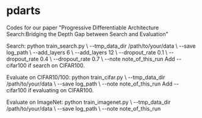 # pdarts
Codes for our paper "Progressive Differentiable Architecture Search:Bridging the Depth Gap between Search and Evaluation"

Search:
python train_search.py \\ 
       --tmp_data_dir /path/to/your/data \\
       --save log_path \\
       --add_layers 6 \\
       --add_layers 12 \\
       --dropout_rate 0.1 \\
       --dropout_rate 0.4 \\
       --dropout_rate 0.7 \\
       --note note_of_this_run
Add --cifar100 if search on CIFAR100.

Evaluate on CIFAR10/100:
python train_cifar.py \\
       --tmp_data_dir /path/to/your/data \\
       --save log_path \\
       --note note_of_this_run
Add --cifar100 if evaluating on CIFAR100.

Evaluate on ImageNet:
python train_imagenet.py \\
       --tmp_data_dir /path/to/your/data \\
       --save log_path \\
       --note note_of_this_run
